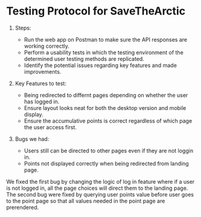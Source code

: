 # Testing Protocol for SaveTheArctic

1. Steps:
    * Run the web app on Postman to make sure the API responses are working correctly.
    * Perform a usability tests in which the testing environment of the determined user testing methods are replicated.
    * Identify the potential issues regarding key features and made improvements.

2. Key Features to test: 
    *  Being redirected to differnt pages depending on whether the user has logged in.
    *  Ensure layout looks neat for both the desktop version and mobile display.
    *  Ensure the accumulative points is correct regardless of which page the user access first.

3. Bugs we had:
    * Users still can be directed to other pages even if they are not loggin in.
    * Points not displayed correctly when being redirected from landing page.

We fixed the first bug by changing the logic of log in feature where if a user is not logged in, all the page choices will direct them to the landing page. The second bug were fixed by querying user points value before user goes to the point page so that all values needed in the point page are prerendered. 
